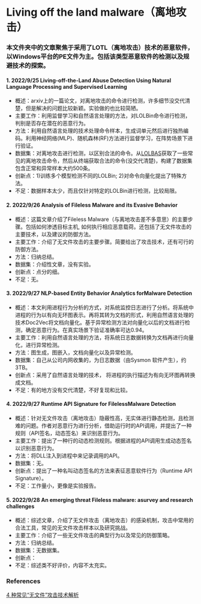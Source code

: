 # **Living off the land malware（离地攻击）**

### 本文件夹中的文章聚焦于采用了LOTL（离地攻击）技术的恶意软件，以Windows平台的PE文件为主。包括该类型恶意软件的检测以及规避技术的探索。


#### 1. 2022/9/25 Living-off-the-Land Abuse Detection Using Natural Language Processing and Supervised Learning
+ 概述：arxiv上的一篇论文，对离地攻击的命令进行检测，许多细节没交代清楚，但是解决的问题比较新颖。实验做的也比较简陋。
+ 主要工作：利用监督学习和自然语言处理的方法，对LOLBin命令进行检测，判别是否存在潜在的恶意行为。
+ 方法：利用自然语言处理的技术处理命令样本，生成词单元然后进行独热编码。利用神经网络(MLP)、随机森林(RF)方法进行监督学习，在阵势场景下进行验证。
+ 数据集：对离地攻击进行检测，以区别合法的命令。从[LOLBAS](https://lolbas-project.github.io/)获取了一些常见的离地攻击命令，然后从终端获取合法的命令(没交代清楚)，构建了数据集包含正常和异常样本大约500条。
+ 创新点：1)训练多个模型检测不同的LOLBin; 2)对命令向量化提出了特殊方法。
+ 不足：数据样本太少，而且仅针对特定的LOLBin进行检测，比较局限。


#### 2. 2022/9/26 Analysis of Fileless Malware and its Evasive Behavior
+ 概述：这篇文章介绍了Fileless Malware（与离地攻击差不多意思）的主要步骤。包括如何渗透目标主机, 如何执行相应恶意载荷。还包括了无文件攻击的主要技术，以及建议的防御方法。
+ 主要工作：介绍了无文件攻击的主要步骤。简要给出了攻击技术，还有可行的防御方法。
+ 方法：归纳总结。
+ 数据集：介绍性文章，没有实验。
+ 创新点：点分的细。
+ 不足：无。

#### 3. 2022/9/27 NLP-based Entity Behavior Analytics forMalware Detection
+ 概述：本文利用进程行为分析的方式，对系统监控日志进行了分析。将系统中进程的行为以有向无环图表示。再将其转为文档的形式，利用自然语言处理的技术Doc2Vec将文档向量化。基于异常检测方法对向量化以后的文档进行检测，确定恶意行为。在真实场景下验证准确率可达0.94。
+ 主要工作：利用自然语言处理的方法，将系统日志数据转换为文档再进行向量化，进行异常检测。
+ 方法：图生成，图嵌入，文档向量化以及异常检测。
+ 数据集：自己从公司内网收集的，为日志数据（由Sysmon 软件产生），约3TB。
+ 创新点：采用了自然语言处理的技术， 将进程的执行描述为有向无环图再转换成文档。
+ 不足：有的地方没有交代清楚，不好复现和比较。

#### 4. 2022/9/27 Runtime API Signature for FilelessMalware Detection
+ 概述：针对无文件攻击（离地攻击）隐蔽性高，无实体进行静态检测，且检测难的问题。作者对恶意行为进行分析，借助运行时的API调用，并提出了一种规则（API签名，动态签名）来识别恶意行为。
+ 主要工作：提出了一种行的动态检测规则。根据进程的API调用生成动态签名以识别恶意行为。
+ 方法：将DLL注入到进程中来记录调用的API。
+ 数据集：无。
+ 创新点：提出了一种名叫动态签名的方法来表征恶意软件行为（Runtime API Signature）。
+ 不足：工作量小，更像是实验报告。

#### 5. 2022/9/28 An emerging threat Fileless malware: asurvey and research challenges
+ 概述：综述文章，介绍了无文件攻击（离地攻击）的感染机制，攻击中常用的合法工具，常见的无文件攻击样本以及研究挑战。
+ 主要工作：介绍了一些无文件攻击的典型行为以及常见的防御策略。
+ 方法：归纳总结。
+ 数据集：无数据集。
+ 创新点：
+ 不足：综述类不好评价，内容不太充实。




### References
[4 种常见“无文件”攻击技术解析](https://zhuanlan.zhihu.com/p/49563271)
